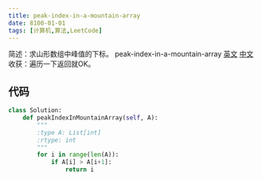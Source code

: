 ```yaml
---
title: peak-index-in-a-mountain-array
date: 8100-01-01
tags: [计算机,算法,LeetCode]
---
```

简述：求山形数组中峰值的下标。
peak-index-in-a-mountain-array [英文](https://leetcode.com/problems/peak-index-in-a-mountain-array/) [中文](https://leetcode-cn.com/problems/peak-index-in-a-mountain-array/)
收获：遍历一下返回就OK。
<!-- more -->

## 代码
```py
class Solution:
    def peakIndexInMountainArray(self, A):
        """
        :type A: List[int]
        :rtype: int
        """
        for i in range(len(A)):
            if A[i] > A[i+1]:
                return i
```
